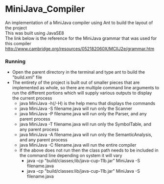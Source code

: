 # MiniJava_Compiler
An implementation of a MiniJava compiler using Ant to build the layout of the project </br>
This was built using JavaSE8 </br>
The link below is the reference for the MiniJava grammar that was used for this compiler </br>
http://www.cambridge.org/resources/052182060X/MCIIJ2e/grammar.htm

### Running
* Open the parent directory in the terminal and type ant to build the "build.xml" file
* The entirety of the project is built out of smaller pieces that are implemented as whole, so there are multiple command line arguments to run the different portions which will supply various outputs to display the current process
  * java MiniJava -h(/-H) is the help menu that displays the commands
  * java MiniJava -S filename.java will run only the Scanner
  * java MiniJava -P filename.java will run only the Parser, and any parent process
  * java MiniJava -T filename.java will run only the SymbolTable, and any parent process
  * java MiniJava -A filename.java will run only the SemanticAnalysis, and any parent process
  * java MiniJava -C filename.java will run the entire compiler
  * If the above does not run then the class path needs to be included in the command line depending on system it will vary
    * java -cp "build/classes;lib/java-cup-11b.jar" MiniJava -S filename.java
    * java -cp "build/classes:lib/java-cup-11b.jar" MiniJava -S filename.java
    
